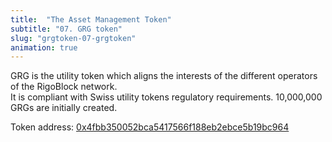 ```yaml
---
title:  "The Asset Management Token"
subtitle: "07. GRG token"
slug: "grgtoken-07-grgtoken"
animation: true
---
```


GRG is the utility token which aligns the interests of the different operators of the RigoBlock network. <br />
It is compliant with Swiss utility tokens regulatory requirements. 10,000,000 GRGs are initially created. <br />

Token address: <a href="https://etherscan.io/token/0x4fbb350052bca5417566f188eb2ebce5b19bc964" target="_blank">0x4fbb350052bca5417566f188eb2ebce5b19bc964</a><br />

<script type="text/javascript" src="https://files.coinmarketcap.com/static/widget/currency.js"></script><div class="coinmarketcap-currency-widget" data-currencyid="4927" data-base="USD" data-secondary="" data-ticker="true" data-rank="true" data-marketcap="true" data-volume="true" data-statsticker="true" data-stats="USD"></div>

<p>&nbsp;</p>
